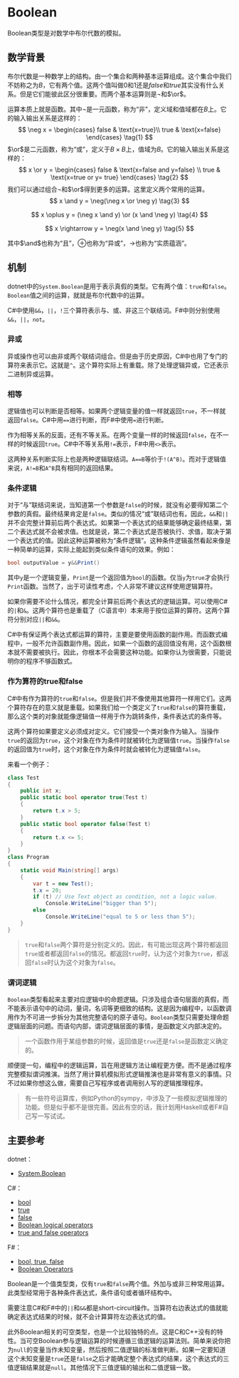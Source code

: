 # Boolean

Boolean类型是对数学中布尔代数的模拟。

## 数学背景

布尔代数是一种数学上的结构。由一个集合和两种基本运算组成。这个集合中我们不妨称之为$B$，它有两个值。这两个值叫做$0$和$1$还是$false$和$true$其实没有什么关系。但是它们能彼此区分很重要。而两个基本运算则是$\neg$和$\or$。

运算本质上就是函数。其中$\neg$是一元函数，称为“非”，定义域和值域都在$B$上。它的输入输出关系是这样的：
$$
\neg x = \begin{cases}
false & \text{x=true}\\
true & \text{x=false}
\end{cases}
\tag{1}
$$
$\or$是二元函数，称为“或”，定义于$B\times B$上，值域为$B$。它的输入输出关系是这样的：
$$
x \or y = \begin{cases}
false & \text{x=false and y=false} \\
true & \text{x=true or y= true}
\end{cases}
\tag{2}
$$
我们可以通过组合$\neg$和$\or$得到更多的运算。这里定义两个常用的运算。
$$
x \and y = \neg(\neg x \or \neg y) \tag{3}
$$

$$
x \oplus y = (\neg x \and y) \or (x \and \neg y) \tag{4}
$$

$$
x \rightarrow y = \neg(x \and \neg y) \tag{5}
$$

其中$\and$也称为“且”，$\oplus$也称为“异或”，$\rightarrow$也称为“实质蕴涵”。

## 机制

dotnet中的`System.Boolean`是用于表示真假的类型。它有两个值：`true`和`false`。`Boolean`值之间的运算，就就是布尔代数中的运算。

C#中使用`&&`，`||`，`!`三个算符表示与、或、非这三个联结词。F#中则分别使用`&&`，`||`，`not`。

### 异或

异或操作也可以由非或两个联结词组合。但是由于历史原因，C#中也用了专门的算符来表示它。这就是`^`。这个算符实际上有重载。除了处理逻辑异或，它还表示二进制异或运算。

### 相等

逻辑值也可以判断是否相等。如果两个逻辑变量的值一样就返回`true`，不一样就返回`false`。C#中用`==`进行判断，而F#中使用`=`进行判断。

作为相等关系的反面，还有不等关系。在两个变量一样的时候返回`false`，在不一样的时候返回`true`。C#中不等关系用`!=`表示，F#中用`<>`表示。

这两种关系判断实际上也是两种逻辑联结词。`A==B`等价于`!(A^B)`。而对于逻辑值来说，`A!=B`和`A^B`具有相同的返回结果。

### 条件逻辑

对于“与”联结词来说，当知道第一个参数是`false`的时候，就没有必要得知第二个参数的真假。最终结果肯定是`false`。类似的情况“或”联结词也有。因此，`&&`和`||`并不会完整计算前后两个表达式。如果第一个表达式的结果能够确定最终结果，第二个表达式就不会被求值。也就是说，第二个表达式是否被执行、求值，取决于第一个表达式的值。因此这种运算被称为“条件逻辑”。这种条件逻辑虽然看起来像是一种简单的运算，实际上能起到类似条件语句的效果。例如：

```C#
bool outputValue = y&&Print()
```

其中`y`是一个逻辑变量，`Print`是一个返回值为`bool`的函数。仅当`y`为`true`才会执行`Print`函数。当然了，出于可读性考虑，个人非常不建议这样使用逻辑算符。

如果你需要不论什么情况，都完全计算前后两个表达式的逻辑运算。可以使用C#的`|`和`&`。这两个算符也是重载了（C语言中）本来用于按位运算的算符。这两个算符分别对应`||`和`&&`。

C#中有保证两个表达式都运算的算符，主要是要使用函数的副作用。而函数式编程中，一般不允许函数副作用。因此，如果一个函数的返回值没有用，这个函数根本就不需要被执行。因此，你根本不会需要这种功能。如果你认为很需要，只能说明你的程序不够函数式。

### 作为算符的true和false

C#中有作为算符的`true`和`false`。但是我们并不像使用其他算符一样用它们。这两个算符存在的意义就是重载。如果我们给一个类定义了`true`和`false`的算符重载，那么这个类的对象就能像逻辑值一样用于作为跳转条件，条件表达式的条件等。

这两个算符如果要定义必须成对定义。它们接受一个类对象作为输入。当操作`true`的返回为`true`，这个对象在作为条件时就被转化为逻辑值`true`。当操作`false`的返回值为`true`时，这个对象在作为条件时就会被转化为逻辑值`false`。

来看一个例子：

```C#
class Test
{
    public int x;
    public static bool operator true(Test t)
    {
        return t.x > 5;
    }
    public static bool operator false(Test t)
    {
        return t.x <= 5;
    }
}
class Program
{
    static void Main(string[] args)
    {
        var t = new Test();
        t.x = 20;
        if (t) // Use Text object as condition, not a logic value.
            Console.WriteLine("bigger than 5");
        else
            Console.WriteLine("equal to 5 or less than 5");
    }
}
```

> `true`和`false`两个算符是分别定义的。因此，有可能出现这两个算符都返回`true`或者都返回`false`的情况。都返回`true`时，认为这个对象为`true`，都返回`false`时认为这个对象为`false`。

### 谓词逻辑

`Boolean`类型看起来主要对应逻辑中的命题逻辑。只涉及组合语句层面的真假，而不能表示语句中的动词，量词，名词等更细致的结构。这是因为编程中，以函数调用作为不可进一步拆分为其他完整语句的原子语句。`Boolean`类型只需要处理命题逻辑层面的问题。而语句内部，谓词逻辑层面的事情，是函数定义内部决定的。

> 一个函数作用于某组参数的时候，返回值是`true`还是`false`是函数定义确定的。

顺便提一句，编程中的逻辑运算，旨在用逻辑方法让编程更方便。而不是通过程序完整模拟谓词推演。当然了用计算机模拟形式逻辑推演也是非常有意义的事情。只不过如果你想这么做，需要自己写程序或者调用别人写的逻辑推理程序。

> 有一些符号运算库，例如Python的sympy，中涉及了一些模拟逻辑推理的功能。但是似乎都不是很完善。因此有空的话，我计划用Haskell或者F#自己写一写试试。

## 主要参考

dotnet：

- [System.Boolean](https://docs.microsoft.com/en-us/dotnet/api/system.boolean?view=netcore-2.2#definition)

C#：

- [bool](https://docs.microsoft.com/en-us/dotnet/csharp/language-reference/keywords/bool)
- [true](https://docs.microsoft.com/en-us/dotnet/csharp/language-reference/keywords/true-literal)
- [false](https://docs.microsoft.com/en-us/dotnet/csharp/language-reference/keywords/false-literal)
- [Boolean logical operators](https://docs.microsoft.com/en-us/dotnet/csharp/language-reference/operators/boolean-logical-operators)
- [true and false operators](https://docs.microsoft.com/en-us/dotnet/csharp/language-reference/operators/true-false-operators)

F#：

- [bool, true, false](https://docs.microsoft.com/en-us/dotnet/fsharp/language-reference/basic-types)
- [Boolean Operators](https://docs.microsoft.com/en-us/dotnet/fsharp/language-reference/symbol-and-operator-reference/boolean-operators)

Boolean是一个值类型类，仅有`true`和`false`两个值。外加与或非三种常用运算。此类型经常用于各种条件表达式，条件语句或者循环结构中。

需要注意C#和F#中的`||`和`&&`都是short-circuit操作。当算符右边表达式的值就能确定表达式结果的时候，就不会计算算符左边表达式的值。

此外Boolean相关的可空类型，也是一个比较独特的点。这是C和C++没有的特性。当可空Boolean参与逻辑运算的时候遵循三值逻辑的运算法则。简单来说你把为`null`的变量当作未知变量，然后按照二值逻辑的标准做判断。如果一定要知道这个未知变量是`true`还是`false`之后才能确定整个表达式的结果，这个表达式的三值逻辑结果就是`null`。其他情况下三值逻辑的输出和二值逻辑一致。
